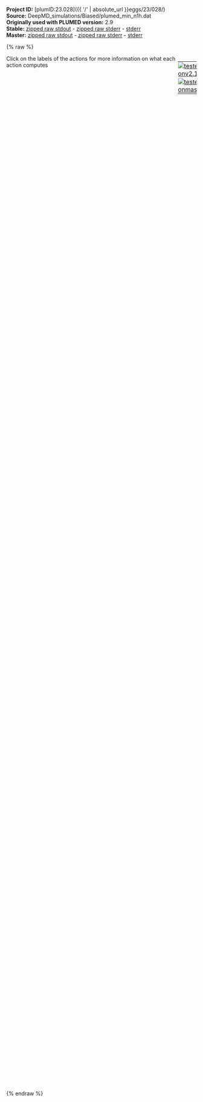 **Project ID:** [plumID:23.028]({{ '/' | absolute_url }}eggs/23/028/)  
**Source:** DeepMD_simulations/Biased/plumed_min_n1h.dat  
**Originally used with PLUMED version:** 2.9  
**Stable:** [zipped raw stdout](plumed_min_n1h.dat.plumed.stdout.txt.zip) - [zipped raw stderr](plumed_min_n1h.dat.plumed.stderr.txt.zip) - [stderr](plumed_min_n1h.dat.plumed.stderr)  
**Master:** [zipped raw stdout](plumed_min_n1h.dat.plumed_master.stdout.txt.zip) - [zipped raw stderr](plumed_min_n1h.dat.plumed_master.stderr.txt.zip) - [stderr](plumed_min_n1h.dat.plumed_master.stderr)  

{% raw %}
<div style="width: 100%; float:left">
<div style="width: 90%; float:left" id="value_details_data/DeepMD_simulations/Biased/plumed_min_n1h.dat"> Click on the labels of the actions for more information on what each action computes </div>
<div style="width: 10%; float:left"><table><tr><td style="padding:1px"><a href="plumed_min_n1h.dat.plumed.stderr"><img src="https://img.shields.io/badge/v2.10-passing-green.svg" alt="tested onv2.10" /></a></td></tr><tr><td style="padding:1px"><a href="plumed_min_n1h.dat.plumed_master.stderr"><img src="https://img.shields.io/badge/master-passing-green.svg" alt="tested onmaster" /></a></td></tr></table></div></div>
<pre style="width=97%;">
<span class="plumedtooltip" style="color:blue"># vim:ft=plumed<span class="right">Enables syntax highlighting for PLUMED files in vim. See <a href="https://www.plumed.org/doc-master/user-doc/html/_vim_syntax.html">here for more details. </a><i></i></span></span>
<span style="color:blue" class="comment">#RESTART</span>
<span class="plumedtooltip" style="color:green">UNITS<span class="right">This command sets the internal units for the code. <a href="https://www.plumed.org/doc-master/user-doc/html/_u_n_i_t_s.html" style="color:green">More details</a><i></i></span></span> <span class="plumedtooltip">LENGTH<span class="right">the units of lengths<i></i></span></span>=A
<span style="display:none;" id="data/DeepMD_simulations/Biased/plumed_min_n1h.dat">The UNITS action with label <b></b> calculates something</span><b name="data/DeepMD_simulations/Biased/plumed_min_n1h.datH" onclick='showPath("data/DeepMD_simulations/Biased/plumed_min_n1h.dat","data/DeepMD_simulations/Biased/plumed_min_n1h.datH","data/DeepMD_simulations/Biased/plumed_min_n1h.datH","violet")'>H</b><span style="display:none;" id="data/DeepMD_simulations/Biased/plumed_min_n1h.datH">The GROUP action with label <b>H</b> calculates the following quantities:<table  align="center" frame="void" width="95%" cellpadding="5%"><tr><td width="5%"><b> Quantity </b>  </td><td width="5%"><b> Type </b>  </td><td><b> Description </b> </td></tr><tr><td width="5%">H</td><td width="5%"><font color="violet">atoms</font></td><td>indices of atoms specified in GROUP</td></tr></table></span>: <span class="plumedtooltip" style="color:green">GROUP<span class="right">Define a group of atoms so that a particular list of atoms can be referenced with a single label in definitions of CVs or virtual atoms. <a href="https://www.plumed.org/doc-master/user-doc/html/_g_r_o_u_p.html" style="color:green">More details</a><i></i></span></span> <span class="plumedtooltip">ATOMS<span class="right">the numerical indexes for the set of atoms in the group<i></i></span></span>=27,28,29,30,31,32,33,34,35,36,54,55,56,57,58,59,62,86,87,88,89,90,91,92,93,94,136,137,138,139,140,141,142,143,144,145,146,147,148,164,165,166,167,168,183,184,185,186,187,209,210,211,221,222,223,227,262,263,264,265,266,267,268,269,270,271,272,273,274,275,276,343,344,345,346,347,348,349,350,351,352,353,354,355,356,357,358,359,360,361,377,378,379,380,381,384,386,387,388,390,391,392,394

<b name="data/DeepMD_simulations/Biased/plumed_min_n1h.datN" onclick='showPath("data/DeepMD_simulations/Biased/plumed_min_n1h.dat","data/DeepMD_simulations/Biased/plumed_min_n1h.datN","data/DeepMD_simulations/Biased/plumed_min_n1h.datN","violet")'>N</b><span style="display:none;" id="data/DeepMD_simulations/Biased/plumed_min_n1h.datN">The GROUP action with label <b>N</b> calculates the following quantities:<table  align="center" frame="void" width="95%" cellpadding="5%"><tr><td width="5%"><b> Quantity </b>  </td><td width="5%"><b> Type </b>  </td><td><b> Description </b> </td></tr><tr><td width="5%">N</td><td width="5%"><font color="violet">atoms</font></td><td>indices of atoms specified in GROUP</td></tr></table></span>: <span class="plumedtooltip" style="color:green">GROUP<span class="right">Define a group of atoms so that a particular list of atoms can be referenced with a single label in definitions of CVs or virtual atoms. <a href="https://www.plumed.org/doc-master/user-doc/html/_g_r_o_u_p.html" style="color:green">More details</a><i></i></span></span> <span class="plumedtooltip">ATOMS<span class="right">the numerical indexes for the set of atoms in the group<i></i></span></span>=17,18,19,20,21,22,23,24,25,26,48,49,50,51,52,53,61,77,78,79,80,81,82,83,84,85,123,124,125,126,127,128,129,130,131,132,133,134,135,159,160,161,162,163,178,179,180,181,182,206,207,208,218,219,220,226,247,248,249,250,251,252,253,254,255,256,257,258,259,260,261,324,325,326,327,328,329,330,331,332,333,334,335,336,337,338,339,340,341,342,372,373,374,375,376,383,385,389,393

<b name="data/DeepMD_simulations/Biased/plumed_min_n1h.datLi" onclick='showPath("data/DeepMD_simulations/Biased/plumed_min_n1h.dat","data/DeepMD_simulations/Biased/plumed_min_n1h.datLi","data/DeepMD_simulations/Biased/plumed_min_n1h.datLi","violet")'>Li</b><span style="display:none;" id="data/DeepMD_simulations/Biased/plumed_min_n1h.datLi">The GROUP action with label <b>Li</b> calculates the following quantities:<table  align="center" frame="void" width="95%" cellpadding="5%"><tr><td width="5%"><b> Quantity </b>  </td><td width="5%"><b> Type </b>  </td><td><b> Description </b> </td></tr><tr><td width="5%">Li</td><td width="5%"><font color="violet">atoms</font></td><td>indices of atoms specified in GROUP</td></tr></table></span>: <span class="plumedtooltip" style="color:green">GROUP<span class="right">Define a group of atoms so that a particular list of atoms can be referenced with a single label in definitions of CVs or virtual atoms. <a href="https://www.plumed.org/doc-master/user-doc/html/_g_r_o_u_p.html" style="color:green">More details</a><i></i></span></span> <span class="plumedtooltip">ATOMS<span class="right">the numerical indexes for the set of atoms in the group<i></i></span></span>=1,2,3,4,5,6,7,8,9,10,11,12,13,14,15,16,37,38,39,40,41,42,43,44,45,46,47,60,63,64,65,66,67,68,69,70,71,72,73,74,75,76,95,96,97,98,99,100,101,102,103,104,105,106,107,108,109,110,111,112,113,114,115,116,117,118,119,120,121,122,149,150,151,152,153,154,155,156,157,158,169,170,171,172,173,174,175,176,177,188,189,190,191,192,193,194,195,196,197,198,199,200,201,202,203,204,205,212,213,214,215,216,217,224,225,228,229,230,231,232,233,234,235,236,237,238,239,240,241,242,243,244,245,246,277,278,279,280,281,282,283,284,285,286,287,288,289,290,291,292,293,294,295,296,297,298,299,300,301,302,303,304,305,306,307,308,309,310,311,312,313,314,315,316,317,318,319,320,321,322,323,362,363,364,365,366,367,368,369,370,371,382

<b name="data/DeepMD_simulations/Biased/plumed_min_n1h.datSGN" onclick='showPath("data/DeepMD_simulations/Biased/plumed_min_n1h.dat","data/DeepMD_simulations/Biased/plumed_min_n1h.datSGN","data/DeepMD_simulations/Biased/plumed_min_n1h.datSGN","violet")'>SGN</b><span style="display:none;" id="data/DeepMD_simulations/Biased/plumed_min_n1h.datSGN">The GROUP action with label <b>SGN</b> calculates the following quantities:<table  align="center" frame="void" width="95%" cellpadding="5%"><tr><td width="5%"><b> Quantity </b>  </td><td width="5%"><b> Type </b>  </td><td><b> Description </b> </td></tr><tr><td width="5%">SGN</td><td width="5%"><font color="violet">atoms</font></td><td>indices of atoms specified in GROUP</td></tr></table></span>: <span class="plumedtooltip" style="color:green">GROUP<span class="right">Define a group of atoms so that a particular list of atoms can be referenced with a single label in definitions of CVs or virtual atoms. <a href="https://www.plumed.org/doc-master/user-doc/html/_g_r_o_u_p.html" style="color:green">More details</a><i></i></span></span> <span class="plumedtooltip">ATOMS<span class="right">the numerical indexes for the set of atoms in the group<i></i></span></span>=84,85

<b name="data/DeepMD_simulations/Biased/plumed_min_n1h.datene" onclick='showPath("data/DeepMD_simulations/Biased/plumed_min_n1h.dat","data/DeepMD_simulations/Biased/plumed_min_n1h.datene","data/DeepMD_simulations/Biased/plumed_min_n1h.datene","black")'>ene</b><span style="display:none;" id="data/DeepMD_simulations/Biased/plumed_min_n1h.datene">The ENERGY action with label <b>ene</b> calculates the following quantities:<table  align="center" frame="void" width="95%" cellpadding="5%"><tr><td width="5%"><b> Quantity </b>  </td><td width="5%"><b> Type </b>  </td><td><b> Description </b> </td></tr><tr><td width="5%">ene</td><td width="5%"><font color="black">scalar</font></td><td>the internal energy</td></tr></table></span>: <span class="plumedtooltip" style="color:green">ENERGY<span class="right">Calculate the total potential energy of the simulation box. <a href="https://www.plumed.org/doc-master/user-doc/html/_e_n_e_r_g_y.html" style="color:green">More details</a><i></i></span></span>
<span id="data/DeepMD_simulations/Biased/plumed_min_n1h.datmax_nn_short"><b name="data/DeepMD_simulations/Biased/plumed_min_n1h.datmax_nn" onclick='showPath("data/DeepMD_simulations/Biased/plumed_min_n1h.dat","data/DeepMD_simulations/Biased/plumed_min_n1h.datmax_nn","data/DeepMD_simulations/Biased/plumed_min_n1h.datmax_nn_shortcut","blue")'>max_nn</b><span style="display:none;" id="data/DeepMD_simulations/Biased/plumed_min_n1h.datmax_nn_shortcut">The COORDINATIONNUMBER action with label <b>max_nn</b> calculates the following quantities:<table  align="center" frame="void" width="95%" cellpadding="5%"><tr><td width="5%"><b> Quantity </b>  </td><td width="5%"><b> Type </b>  </td><td><b> Description </b> </td></tr><tr><td width="5%">max_nn</td><td width="5%"><font color="blue">vector</font></td><td>the coordination numbers of the specified atoms</td></tr><tr><td width="5%">max_nn_max</td><td width="5%"><font color="black">scalar</font></td><td>the maximum colvar</td></tr></table></span>: <span class="plumedtooltip" style="color:green">COORDINATIONNUMBER<span class="right">Calculate the coordination numbers of atoms so that you can then calculate functions of the distribution of This action is <a class="toggler" href='javascript:;' onclick='toggleDisplay("data/DeepMD_simulations/Biased/plumed_min_n1h.datmax_nn");'>a shortcut</a>. <a href="https://www.plumed.org/doc-master/user-doc/html/_c_o_o_r_d_i_n_a_t_i_o_n_n_u_m_b_e_r.html">More details</a><i></i></span></span> <span class="plumedtooltip">SPECIESA<span class="right">this keyword is used for colvars such as the coordination number<i></i></span></span>=<b name="data/DeepMD_simulations/Biased/plumed_min_n1h.datN">N</b> <span class="plumedtooltip">SPECIESB<span class="right">this keyword is used for colvars such as the coordination number<i></i></span></span>=<b name="data/DeepMD_simulations/Biased/plumed_min_n1h.datN">N</b> <span class="plumedtooltip">SWITCH<span class="right">the switching function that it used in the construction of the contact matrix<i></i></span></span>={RATIONAL R_0=1.6 D_MAX=5}  <span class="plumedtooltip">MAX<span class="right">calculate the maximum value<i></i></span></span>={BETA=0.01}
</span><span id="data/DeepMD_simulations/Biased/plumed_min_n1h.datmax_nn_long" style="display:none;"><span style="color:blue" class="comment"># PLUMED interprets the command:
</span><span class="toggler" style="color:red" onclick='toggleDisplay("data/DeepMD_simulations/Biased/plumed_min_n1h.datmax_nn")'># max_nn: COORDINATIONNUMBER SPECIESA=N SPECIESB=N SWITCH={RATIONAL R_0=1.6 D_MAX=5}  MAX={BETA=0.01}</span>
<span style="color:blue" class="comment"># as follows (Click the red comment above to revert to the short version of the input):</span>
<b name="data/DeepMD_simulations/Biased/plumed_min_n1h.datmax_nn_grp" onclick='showPath("data/DeepMD_simulations/Biased/plumed_min_n1h.dat","data/DeepMD_simulations/Biased/plumed_min_n1h.datmax_nn_grp","data/DeepMD_simulations/Biased/plumed_min_n1h.datmax_nn_grp","violet")'>max_nn_grp</b><span style="display:none;" id="data/DeepMD_simulations/Biased/plumed_min_n1h.datmax_nn_grp">The GROUP action with label <b>max_nn_grp</b> calculates the following quantities:<table  align="center" frame="void" width="95%" cellpadding="5%"><tr><td width="5%"><b> Quantity </b>  </td><td width="5%"><b> Type </b>  </td><td><b> Description </b> </td></tr><tr><td width="5%">max_nn_grp</td><td width="5%"><font color="violet">atoms</font></td><td>indices of atoms specified in GROUP</td></tr></table></span>: <span class="plumedtooltip" style="color:green">GROUP<span class="right">Define a group of atoms so that a particular list of atoms can be referenced with a single label in definitions of CVs or virtual atoms. <a href="https://www.plumed.org/doc-master/user-doc/html/_g_r_o_u_p.html" style="color:green">More details</a><i></i></span></span> <span class="plumedtooltip">ATOMS<span class="right">the numerical indexes for the set of atoms in the group<i></i></span></span>=<b name="data/DeepMD_simulations/Biased/plumed_min_n1h.datN">N</b>
<b name="data/DeepMD_simulations/Biased/plumed_min_n1h.datmax_nn_mat" onclick='showPath("data/DeepMD_simulations/Biased/plumed_min_n1h.dat","data/DeepMD_simulations/Biased/plumed_min_n1h.datmax_nn_mat","data/DeepMD_simulations/Biased/plumed_min_n1h.datmax_nn_mat","red")'>max_nn_mat</b><span style="display:none;" id="data/DeepMD_simulations/Biased/plumed_min_n1h.datmax_nn_mat">The CONTACT_MATRIX action with label <b>max_nn_mat</b> calculates the following quantities:<table  align="center" frame="void" width="95%" cellpadding="5%"><tr><td width="5%"><b> Quantity </b>  </td><td width="5%"><b> Type </b>  </td><td><b> Description </b> </td></tr><tr><td width="5%">max_nn_mat</td><td width="5%"><font color="red">matrix</font></td><td>a matrix containing the weights for the bonds between each pair of atoms</td></tr></table></span>: <span class="plumedtooltip" style="color:green">CONTACT_MATRIX<span class="right">Adjacency matrix in which two atoms are adjacent if they are within a certain cutoff. <a href="https://www.plumed.org/doc-master/user-doc/html/_c_o_n_t_a_c_t__m_a_t_r_i_x.html" style="color:green">More details</a><i></i></span></span> <span class="plumedtooltip">GROUPA<span class="right"><i></i></span></span>=<b name="data/DeepMD_simulations/Biased/plumed_min_n1h.datN">N</b> <span class="plumedtooltip">GROUPB<span class="right"><i></i></span></span>=<b name="data/DeepMD_simulations/Biased/plumed_min_n1h.datN">N</b> <span class="plumedtooltip">SWITCH<span class="right">specify the switching function to use between two sets of indistinguishable atoms<i></i></span></span>={RATIONAL R_0=1.6 D_MAX=5}
<b name="data/DeepMD_simulations/Biased/plumed_min_n1h.datmax_nn_ones" onclick='showPath("data/DeepMD_simulations/Biased/plumed_min_n1h.dat","data/DeepMD_simulations/Biased/plumed_min_n1h.datmax_nn_ones","data/DeepMD_simulations/Biased/plumed_min_n1h.datmax_nn_ones","blue")'>max_nn_ones</b><span style="display:none;" id="data/DeepMD_simulations/Biased/plumed_min_n1h.datmax_nn_ones">The CONSTANT action with label <b>max_nn_ones</b> calculates the following quantities:<table  align="center" frame="void" width="95%" cellpadding="5%"><tr><td width="5%"><b> Quantity </b>  </td><td width="5%"><b> Type </b>  </td><td><b> Description </b> </td></tr><tr><td width="5%">max_nn_ones</td><td width="5%"><font color="blue">vector</font></td><td>the constant value that was read from the plumed input</td></tr></table></span>: <span class="plumedtooltip" style="color:green">ONES<span class="right">Create a constant vector with all elements equal to one <a href="https://www.plumed.org/doc-master/user-doc/html/_o_n_e_s.html" style="color:green">More details</a><i></i></span></span> <span class="plumedtooltip">SIZE<span class="right">the number of ones that you would like to create<i></i></span></span>=99
<b name="data/DeepMD_simulations/Biased/plumed_min_n1h.datmax_nn" onclick='showPath("data/DeepMD_simulations/Biased/plumed_min_n1h.dat","data/DeepMD_simulations/Biased/plumed_min_n1h.datmax_nn","data/DeepMD_simulations/Biased/plumed_min_n1h.datmax_nn","blue")'>max_nn</b><span style="display:none;" id="data/DeepMD_simulations/Biased/plumed_min_n1h.datmax_nn">The MATRIX_VECTOR_PRODUCT action with label <b>max_nn</b> calculates the following quantities:<table  align="center" frame="void" width="95%" cellpadding="5%"><tr><td width="5%"><b> Quantity </b>  </td><td width="5%"><b> Type </b>  </td><td><b> Description </b> </td></tr><tr><td width="5%">max_nn</td><td width="5%"><font color="blue">vector</font></td><td>the vector that is obtained by taking the product between the matrix and the vector that were input</td></tr></table></span>: <span class="plumedtooltip" style="color:green">MATRIX_VECTOR_PRODUCT<span class="right">Calculate the product of the matrix and the vector <a href="https://www.plumed.org/doc-master/user-doc/html/_m_a_t_r_i_x__v_e_c_t_o_r__p_r_o_d_u_c_t.html" style="color:green">More details</a><i></i></span></span>  <span class="plumedtooltip">ARG<span class="right">the label for the matrix and the vector/scalar that are being multiplied<i></i></span></span>=<b name="data/DeepMD_simulations/Biased/plumed_min_n1h.datmax_nn_mat">max_nn_mat</b>,<b name="data/DeepMD_simulations/Biased/plumed_min_n1h.datmax_nn_ones">max_nn_ones</b>
<b name="data/DeepMD_simulations/Biased/plumed_min_n1h.datmax_nn_caverage" onclick='showPath("data/DeepMD_simulations/Biased/plumed_min_n1h.dat","data/DeepMD_simulations/Biased/plumed_min_n1h.datmax_nn_caverage","data/DeepMD_simulations/Biased/plumed_min_n1h.datmax_nn_caverage","black")'>max_nn_caverage</b><span style="display:none;" id="data/DeepMD_simulations/Biased/plumed_min_n1h.datmax_nn_caverage">The MEAN action with label <b>max_nn_caverage</b> calculates the following quantities:<table  align="center" frame="void" width="95%" cellpadding="5%"><tr><td width="5%"><b> Quantity </b>  </td><td width="5%"><b> Type </b>  </td><td><b> Description </b> </td></tr><tr><td width="5%">max_nn_caverage</td><td width="5%"><font color="black">scalar</font></td><td>the mean of all the elements in the input vector</td></tr></table></span>: <span class="plumedtooltip" style="color:green">MEAN<span class="right">Calculate the arithmetic mean of the elements in a vector <a href="https://www.plumed.org/doc-master/user-doc/html/_m_e_a_n.html" style="color:green">More details</a><i></i></span></span> <span class="plumedtooltip">ARG<span class="right">the values input to this function<i></i></span></span>=<b name="data/DeepMD_simulations/Biased/plumed_min_n1h.datmax_nn">max_nn</b> <span class="plumedtooltip">PERIODIC<span class="right">if the output of your function is periodic then you should specify the periodicity of the function<i></i></span></span>=NO
<b name="data/DeepMD_simulations/Biased/plumed_min_n1h.datmax_nn_me_max" onclick='showPath("data/DeepMD_simulations/Biased/plumed_min_n1h.dat","data/DeepMD_simulations/Biased/plumed_min_n1h.datmax_nn_me_max","data/DeepMD_simulations/Biased/plumed_min_n1h.datmax_nn_me_max","blue")'>max_nn_me_max</b><span style="display:none;" id="data/DeepMD_simulations/Biased/plumed_min_n1h.datmax_nn_me_max">The CUSTOM action with label <b>max_nn_me_max</b> calculates the following quantities:<table  align="center" frame="void" width="95%" cellpadding="5%"><tr><td width="5%"><b> Quantity </b>  </td><td width="5%"><b> Type </b>  </td><td><b> Description </b> </td></tr><tr><td width="5%">max_nn_me_max</td><td width="5%"><font color="blue">vector</font></td><td>the vector obtained by doing an element-wise application of an arbitrary function to the input vectors</td></tr></table></span>: <span class="plumedtooltip" style="color:green">CUSTOM<span class="right">Calculate a combination of variables using a custom expression. <a href="https://www.plumed.org/doc-master/user-doc/html/_c_u_s_t_o_m.html" style="color:green">More details</a><i></i></span></span> <span class="plumedtooltip">ARG<span class="right">the values input to this function<i></i></span></span>=<b name="data/DeepMD_simulations/Biased/plumed_min_n1h.datmax_nn">max_nn</b> <span class="plumedtooltip">FUNC<span class="right">the function you wish to evaluate<i></i></span></span>=exp(x/0.01) <span class="plumedtooltip">PERIODIC<span class="right">if the output of your function is periodic then you should specify the periodicity of the function<i></i></span></span>=NO
<b name="data/DeepMD_simulations/Biased/plumed_min_n1h.datmax_nn_mec_max" onclick='showPath("data/DeepMD_simulations/Biased/plumed_min_n1h.dat","data/DeepMD_simulations/Biased/plumed_min_n1h.datmax_nn_mec_max","data/DeepMD_simulations/Biased/plumed_min_n1h.datmax_nn_mec_max","black")'>max_nn_mec_max</b><span style="display:none;" id="data/DeepMD_simulations/Biased/plumed_min_n1h.datmax_nn_mec_max">The SUM action with label <b>max_nn_mec_max</b> calculates the following quantities:<table  align="center" frame="void" width="95%" cellpadding="5%"><tr><td width="5%"><b> Quantity </b>  </td><td width="5%"><b> Type </b>  </td><td><b> Description </b> </td></tr><tr><td width="5%">max_nn_mec_max</td><td width="5%"><font color="black">scalar</font></td><td>the sum of all the elements in the input vector</td></tr></table></span>: <span class="plumedtooltip" style="color:green">SUM<span class="right">Calculate the sum of the arguments <a href="https://www.plumed.org/doc-master/user-doc/html/_s_u_m.html" style="color:green">More details</a><i></i></span></span> <span class="plumedtooltip">ARG<span class="right">the values input to this function<i></i></span></span>=<b name="data/DeepMD_simulations/Biased/plumed_min_n1h.datmax_nn_me_max">max_nn_me_max</b> <span class="plumedtooltip">PERIODIC<span class="right">if the output of your function is periodic then you should specify the periodicity of the function<i></i></span></span>=NO
<b name="data/DeepMD_simulations/Biased/plumed_min_n1h.datmax_nn_max" onclick='showPath("data/DeepMD_simulations/Biased/plumed_min_n1h.dat","data/DeepMD_simulations/Biased/plumed_min_n1h.datmax_nn_max","data/DeepMD_simulations/Biased/plumed_min_n1h.datmax_nn_max","black")'>max_nn_max</b><span style="display:none;" id="data/DeepMD_simulations/Biased/plumed_min_n1h.datmax_nn_max">The CUSTOM action with label <b>max_nn_max</b> calculates the following quantities:<table  align="center" frame="void" width="95%" cellpadding="5%"><tr><td width="5%"><b> Quantity </b>  </td><td width="5%"><b> Type </b>  </td><td><b> Description </b> </td></tr><tr><td width="5%">max_nn_max</td><td width="5%"><font color="black">scalar</font></td><td>an arbitrary function</td></tr></table></span>: <span class="plumedtooltip" style="color:green">CUSTOM<span class="right">Calculate a combination of variables using a custom expression. <a href="https://www.plumed.org/doc-master/user-doc/html/_c_u_s_t_o_m.html" style="color:green">More details</a><i></i></span></span> <span class="plumedtooltip">ARG<span class="right">the values input to this function<i></i></span></span>=<b name="data/DeepMD_simulations/Biased/plumed_min_n1h.datmax_nn_mec_max">max_nn_mec_max</b> <span class="plumedtooltip">FUNC<span class="right">the function you wish to evaluate<i></i></span></span>=0.01*log(x) <span class="plumedtooltip">PERIODIC<span class="right">if the output of your function is periodic then you should specify the periodicity of the function<i></i></span></span>=NO
<span style="color:blue"># --- End of included input --- </span></span><span id="data/DeepMD_simulations/Biased/plumed_min_n1h.datmin_GNH_short"><b name="data/DeepMD_simulations/Biased/plumed_min_n1h.datmin_GNH" onclick='showPath("data/DeepMD_simulations/Biased/plumed_min_n1h.dat","data/DeepMD_simulations/Biased/plumed_min_n1h.datmin_GNH","data/DeepMD_simulations/Biased/plumed_min_n1h.datmin_GNH_shortcut","blue")'>min_GNH</b><span style="display:none;" id="data/DeepMD_simulations/Biased/plumed_min_n1h.datmin_GNH_shortcut">The COORDINATIONNUMBER action with label <b>min_GNH</b> calculates the following quantities:<table  align="center" frame="void" width="95%" cellpadding="5%"><tr><td width="5%"><b> Quantity </b>  </td><td width="5%"><b> Type </b>  </td><td><b> Description </b> </td></tr><tr><td width="5%">min_GNH</td><td width="5%"><font color="blue">vector</font></td><td>the coordination numbers of the specified atoms</td></tr><tr><td width="5%">min_GNH_min</td><td width="5%"><font color="black">scalar</font></td><td>the minimum colvar</td></tr></table></span>: <span class="plumedtooltip" style="color:green">COORDINATIONNUMBER<span class="right">Calculate the coordination numbers of atoms so that you can then calculate functions of the distribution of This action is <a class="toggler" href='javascript:;' onclick='toggleDisplay("data/DeepMD_simulations/Biased/plumed_min_n1h.datmin_GNH");'>a shortcut</a>. <a href="https://www.plumed.org/doc-master/user-doc/html/_c_o_o_r_d_i_n_a_t_i_o_n_n_u_m_b_e_r.html">More details</a><i></i></span></span> <span class="plumedtooltip">SPECIESA<span class="right">this keyword is used for colvars such as the coordination number<i></i></span></span>=<b name="data/DeepMD_simulations/Biased/plumed_min_n1h.datSGN">SGN</b> <span class="plumedtooltip">SPECIESB<span class="right">this keyword is used for colvars such as the coordination number<i></i></span></span>=<b name="data/DeepMD_simulations/Biased/plumed_min_n1h.datH">H</b> <span class="plumedtooltip">SWITCH<span class="right">the switching function that it used in the construction of the contact matrix<i></i></span></span>={RATIONAL R_0=1.5 D_MAX=5}  <span class="plumedtooltip">MIN<span class="right">calculate the minimum value<i></i></span></span>={BETA=2}
</span><span id="data/DeepMD_simulations/Biased/plumed_min_n1h.datmin_GNH_long" style="display:none;"><span style="color:blue" class="comment"># PLUMED interprets the command:
</span><span class="toggler" style="color:red" onclick='toggleDisplay("data/DeepMD_simulations/Biased/plumed_min_n1h.datmin_GNH")'># min_GNH: COORDINATIONNUMBER SPECIESA=SGN SPECIESB=H SWITCH={RATIONAL R_0=1.5 D_MAX=5}  MIN={BETA=2}</span>
<span style="color:blue" class="comment"># as follows (Click the red comment above to revert to the short version of the input):</span>
<b name="data/DeepMD_simulations/Biased/plumed_min_n1h.datmin_GNH_grp" onclick='showPath("data/DeepMD_simulations/Biased/plumed_min_n1h.dat","data/DeepMD_simulations/Biased/plumed_min_n1h.datmin_GNH_grp","data/DeepMD_simulations/Biased/plumed_min_n1h.datmin_GNH_grp","violet")'>min_GNH_grp</b><span style="display:none;" id="data/DeepMD_simulations/Biased/plumed_min_n1h.datmin_GNH_grp">The GROUP action with label <b>min_GNH_grp</b> calculates the following quantities:<table  align="center" frame="void" width="95%" cellpadding="5%"><tr><td width="5%"><b> Quantity </b>  </td><td width="5%"><b> Type </b>  </td><td><b> Description </b> </td></tr><tr><td width="5%">min_GNH_grp</td><td width="5%"><font color="violet">atoms</font></td><td>indices of atoms specified in GROUP</td></tr></table></span>: <span class="plumedtooltip" style="color:green">GROUP<span class="right">Define a group of atoms so that a particular list of atoms can be referenced with a single label in definitions of CVs or virtual atoms. <a href="https://www.plumed.org/doc-master/user-doc/html/_g_r_o_u_p.html" style="color:green">More details</a><i></i></span></span> <span class="plumedtooltip">ATOMS<span class="right">the numerical indexes for the set of atoms in the group<i></i></span></span>=<b name="data/DeepMD_simulations/Biased/plumed_min_n1h.datSGN">SGN</b>
<b name="data/DeepMD_simulations/Biased/plumed_min_n1h.datmin_GNH_mat" onclick='showPath("data/DeepMD_simulations/Biased/plumed_min_n1h.dat","data/DeepMD_simulations/Biased/plumed_min_n1h.datmin_GNH_mat","data/DeepMD_simulations/Biased/plumed_min_n1h.datmin_GNH_mat","red")'>min_GNH_mat</b><span style="display:none;" id="data/DeepMD_simulations/Biased/plumed_min_n1h.datmin_GNH_mat">The CONTACT_MATRIX action with label <b>min_GNH_mat</b> calculates the following quantities:<table  align="center" frame="void" width="95%" cellpadding="5%"><tr><td width="5%"><b> Quantity </b>  </td><td width="5%"><b> Type </b>  </td><td><b> Description </b> </td></tr><tr><td width="5%">min_GNH_mat</td><td width="5%"><font color="red">matrix</font></td><td>a matrix containing the weights for the bonds between each pair of atoms</td></tr></table></span>: <span class="plumedtooltip" style="color:green">CONTACT_MATRIX<span class="right">Adjacency matrix in which two atoms are adjacent if they are within a certain cutoff. <a href="https://www.plumed.org/doc-master/user-doc/html/_c_o_n_t_a_c_t__m_a_t_r_i_x.html" style="color:green">More details</a><i></i></span></span> <span class="plumedtooltip">GROUPA<span class="right"><i></i></span></span>=<b name="data/DeepMD_simulations/Biased/plumed_min_n1h.datSGN">SGN</b> <span class="plumedtooltip">GROUPB<span class="right"><i></i></span></span>=<b name="data/DeepMD_simulations/Biased/plumed_min_n1h.datH">H</b> <span class="plumedtooltip">SWITCH<span class="right">specify the switching function to use between two sets of indistinguishable atoms<i></i></span></span>={RATIONAL R_0=1.5 D_MAX=5}
<b name="data/DeepMD_simulations/Biased/plumed_min_n1h.datmin_GNH_ones" onclick='showPath("data/DeepMD_simulations/Biased/plumed_min_n1h.dat","data/DeepMD_simulations/Biased/plumed_min_n1h.datmin_GNH_ones","data/DeepMD_simulations/Biased/plumed_min_n1h.datmin_GNH_ones","blue")'>min_GNH_ones</b><span style="display:none;" id="data/DeepMD_simulations/Biased/plumed_min_n1h.datmin_GNH_ones">The CONSTANT action with label <b>min_GNH_ones</b> calculates the following quantities:<table  align="center" frame="void" width="95%" cellpadding="5%"><tr><td width="5%"><b> Quantity </b>  </td><td width="5%"><b> Type </b>  </td><td><b> Description </b> </td></tr><tr><td width="5%">min_GNH_ones</td><td width="5%"><font color="blue">vector</font></td><td>the constant value that was read from the plumed input</td></tr></table></span>: <span class="plumedtooltip" style="color:green">ONES<span class="right">Create a constant vector with all elements equal to one <a href="https://www.plumed.org/doc-master/user-doc/html/_o_n_e_s.html" style="color:green">More details</a><i></i></span></span> <span class="plumedtooltip">SIZE<span class="right">the number of ones that you would like to create<i></i></span></span>=103
<b name="data/DeepMD_simulations/Biased/plumed_min_n1h.datmin_GNH" onclick='showPath("data/DeepMD_simulations/Biased/plumed_min_n1h.dat","data/DeepMD_simulations/Biased/plumed_min_n1h.datmin_GNH","data/DeepMD_simulations/Biased/plumed_min_n1h.datmin_GNH","blue")'>min_GNH</b><span style="display:none;" id="data/DeepMD_simulations/Biased/plumed_min_n1h.datmin_GNH">The MATRIX_VECTOR_PRODUCT action with label <b>min_GNH</b> calculates the following quantities:<table  align="center" frame="void" width="95%" cellpadding="5%"><tr><td width="5%"><b> Quantity </b>  </td><td width="5%"><b> Type </b>  </td><td><b> Description </b> </td></tr><tr><td width="5%">min_GNH</td><td width="5%"><font color="blue">vector</font></td><td>the vector that is obtained by taking the product between the matrix and the vector that were input</td></tr></table></span>: <span class="plumedtooltip" style="color:green">MATRIX_VECTOR_PRODUCT<span class="right">Calculate the product of the matrix and the vector <a href="https://www.plumed.org/doc-master/user-doc/html/_m_a_t_r_i_x__v_e_c_t_o_r__p_r_o_d_u_c_t.html" style="color:green">More details</a><i></i></span></span>  <span class="plumedtooltip">ARG<span class="right">the label for the matrix and the vector/scalar that are being multiplied<i></i></span></span>=<b name="data/DeepMD_simulations/Biased/plumed_min_n1h.datmin_GNH_mat">min_GNH_mat</b>,<b name="data/DeepMD_simulations/Biased/plumed_min_n1h.datmin_GNH_ones">min_GNH_ones</b>
<b name="data/DeepMD_simulations/Biased/plumed_min_n1h.datmin_GNH_caverage" onclick='showPath("data/DeepMD_simulations/Biased/plumed_min_n1h.dat","data/DeepMD_simulations/Biased/plumed_min_n1h.datmin_GNH_caverage","data/DeepMD_simulations/Biased/plumed_min_n1h.datmin_GNH_caverage","black")'>min_GNH_caverage</b><span style="display:none;" id="data/DeepMD_simulations/Biased/plumed_min_n1h.datmin_GNH_caverage">The MEAN action with label <b>min_GNH_caverage</b> calculates the following quantities:<table  align="center" frame="void" width="95%" cellpadding="5%"><tr><td width="5%"><b> Quantity </b>  </td><td width="5%"><b> Type </b>  </td><td><b> Description </b> </td></tr><tr><td width="5%">min_GNH_caverage</td><td width="5%"><font color="black">scalar</font></td><td>the mean of all the elements in the input vector</td></tr></table></span>: <span class="plumedtooltip" style="color:green">MEAN<span class="right">Calculate the arithmetic mean of the elements in a vector <a href="https://www.plumed.org/doc-master/user-doc/html/_m_e_a_n.html" style="color:green">More details</a><i></i></span></span> <span class="plumedtooltip">ARG<span class="right">the values input to this function<i></i></span></span>=<b name="data/DeepMD_simulations/Biased/plumed_min_n1h.datmin_GNH">min_GNH</b> <span class="plumedtooltip">PERIODIC<span class="right">if the output of your function is periodic then you should specify the periodicity of the function<i></i></span></span>=NO
<b name="data/DeepMD_simulations/Biased/plumed_min_n1h.datmin_GNH_me_min" onclick='showPath("data/DeepMD_simulations/Biased/plumed_min_n1h.dat","data/DeepMD_simulations/Biased/plumed_min_n1h.datmin_GNH_me_min","data/DeepMD_simulations/Biased/plumed_min_n1h.datmin_GNH_me_min","blue")'>min_GNH_me_min</b><span style="display:none;" id="data/DeepMD_simulations/Biased/plumed_min_n1h.datmin_GNH_me_min">The CUSTOM action with label <b>min_GNH_me_min</b> calculates the following quantities:<table  align="center" frame="void" width="95%" cellpadding="5%"><tr><td width="5%"><b> Quantity </b>  </td><td width="5%"><b> Type </b>  </td><td><b> Description </b> </td></tr><tr><td width="5%">min_GNH_me_min</td><td width="5%"><font color="blue">vector</font></td><td>the vector obtained by doing an element-wise application of an arbitrary function to the input vectors</td></tr></table></span>: <span class="plumedtooltip" style="color:green">CUSTOM<span class="right">Calculate a combination of variables using a custom expression. <a href="https://www.plumed.org/doc-master/user-doc/html/_c_u_s_t_o_m.html" style="color:green">More details</a><i></i></span></span> <span class="plumedtooltip">ARG<span class="right">the values input to this function<i></i></span></span>=<b name="data/DeepMD_simulations/Biased/plumed_min_n1h.datmin_GNH">min_GNH</b> <span class="plumedtooltip">FUNC<span class="right">the function you wish to evaluate<i></i></span></span>=exp(2/x) <span class="plumedtooltip">PERIODIC<span class="right">if the output of your function is periodic then you should specify the periodicity of the function<i></i></span></span>=NO
<b name="data/DeepMD_simulations/Biased/plumed_min_n1h.datmin_GNH_mec_min" onclick='showPath("data/DeepMD_simulations/Biased/plumed_min_n1h.dat","data/DeepMD_simulations/Biased/plumed_min_n1h.datmin_GNH_mec_min","data/DeepMD_simulations/Biased/plumed_min_n1h.datmin_GNH_mec_min","black")'>min_GNH_mec_min</b><span style="display:none;" id="data/DeepMD_simulations/Biased/plumed_min_n1h.datmin_GNH_mec_min">The SUM action with label <b>min_GNH_mec_min</b> calculates the following quantities:<table  align="center" frame="void" width="95%" cellpadding="5%"><tr><td width="5%"><b> Quantity </b>  </td><td width="5%"><b> Type </b>  </td><td><b> Description </b> </td></tr><tr><td width="5%">min_GNH_mec_min</td><td width="5%"><font color="black">scalar</font></td><td>the sum of all the elements in the input vector</td></tr></table></span>: <span class="plumedtooltip" style="color:green">SUM<span class="right">Calculate the sum of the arguments <a href="https://www.plumed.org/doc-master/user-doc/html/_s_u_m.html" style="color:green">More details</a><i></i></span></span> <span class="plumedtooltip">ARG<span class="right">the values input to this function<i></i></span></span>=<b name="data/DeepMD_simulations/Biased/plumed_min_n1h.datmin_GNH_me_min">min_GNH_me_min</b> <span class="plumedtooltip">PERIODIC<span class="right">if the output of your function is periodic then you should specify the periodicity of the function<i></i></span></span>=NO
<b name="data/DeepMD_simulations/Biased/plumed_min_n1h.datmin_GNH_min" onclick='showPath("data/DeepMD_simulations/Biased/plumed_min_n1h.dat","data/DeepMD_simulations/Biased/plumed_min_n1h.datmin_GNH_min","data/DeepMD_simulations/Biased/plumed_min_n1h.datmin_GNH_min","black")'>min_GNH_min</b><span style="display:none;" id="data/DeepMD_simulations/Biased/plumed_min_n1h.datmin_GNH_min">The CUSTOM action with label <b>min_GNH_min</b> calculates the following quantities:<table  align="center" frame="void" width="95%" cellpadding="5%"><tr><td width="5%"><b> Quantity </b>  </td><td width="5%"><b> Type </b>  </td><td><b> Description </b> </td></tr><tr><td width="5%">min_GNH_min</td><td width="5%"><font color="black">scalar</font></td><td>an arbitrary function</td></tr></table></span>: <span class="plumedtooltip" style="color:green">CUSTOM<span class="right">Calculate a combination of variables using a custom expression. <a href="https://www.plumed.org/doc-master/user-doc/html/_c_u_s_t_o_m.html" style="color:green">More details</a><i></i></span></span> <span class="plumedtooltip">ARG<span class="right">the values input to this function<i></i></span></span>=<b name="data/DeepMD_simulations/Biased/plumed_min_n1h.datmin_GNH_mec_min">min_GNH_mec_min</b> <span class="plumedtooltip">FUNC<span class="right">the function you wish to evaluate<i></i></span></span>=2/log(x) <span class="plumedtooltip">PERIODIC<span class="right">if the output of your function is periodic then you should specify the periodicity of the function<i></i></span></span>=NO
<span style="color:blue"># --- End of included input --- </span></span><span id="data/DeepMD_simulations/Biased/plumed_min_n1h.datdis_GNH_short"><b name="data/DeepMD_simulations/Biased/plumed_min_n1h.datdis_GNH" onclick='showPath("data/DeepMD_simulations/Biased/plumed_min_n1h.dat","data/DeepMD_simulations/Biased/plumed_min_n1h.datdis_GNH","data/DeepMD_simulations/Biased/plumed_min_n1h.datdis_GNH_shortcut","blue")'>dis_GNH</b><span style="display:none;" id="data/DeepMD_simulations/Biased/plumed_min_n1h.datdis_GNH_shortcut">The DISTANCES action with label <b>dis_GNH</b> calculates the following quantities:<table  align="center" frame="void" width="95%" cellpadding="5%"><tr><td width="5%"><b> Quantity </b>  </td><td width="5%"><b> Type </b>  </td><td><b> Description </b> </td></tr><tr><td width="5%">dis_GNH</td><td width="5%"><font color="blue">vector</font></td><td>the DISTANCES between the each pair of atoms that were specified</td></tr><tr><td width="5%">dis_GNH_lessthan</td><td width="5%"><font color="black">scalar</font></td><td>the number of colvars that have a value less than a threshold</td></tr></table></span>: <span class="plumedtooltip" style="color:green">DISTANCES<span class="right">Calculate the distances between multiple piars of atoms This action is <a class="toggler" href='javascript:;' onclick='toggleDisplay("data/DeepMD_simulations/Biased/plumed_min_n1h.datdis_GNH");'>a shortcut</a>. <a href="https://www.plumed.org/doc-master/user-doc/html/_d_i_s_t_a_n_c_e_s.html">More details</a><i></i></span></span> <span class="plumedtooltip">GROUPA<span class="right">Calculate the distances between all the atoms in GROUPA and all the atoms in GROUPB<i></i></span></span>=<b name="data/DeepMD_simulations/Biased/plumed_min_n1h.datSGN">SGN</b> <span class="plumedtooltip">GROUPB<span class="right">Calculate the distances between all the atoms in GROUPA and all the atoms in GROUPB<i></i></span></span>=<b name="data/DeepMD_simulations/Biased/plumed_min_n1h.datH">H</b> <span class="plumedtooltip">LESS_THAN<span class="right">calculate the number of variables that are less than a certain target value<i></i></span></span>={RATIONAL R_0=1.6 NN=8 MM=16}
</span><span id="data/DeepMD_simulations/Biased/plumed_min_n1h.datdis_GNH_long" style="display:none;"><span style="color:blue" class="comment"># PLUMED interprets the command:
</span><span class="toggler" style="color:red" onclick='toggleDisplay("data/DeepMD_simulations/Biased/plumed_min_n1h.datdis_GNH")'># dis_GNH: DISTANCES GROUPA=SGN GROUPB=H LESS_THAN={RATIONAL R_0=1.6 NN=8 MM=16}</span>
<span style="color:blue" class="comment"># as follows (Click the red comment above to revert to the short version of the input):</span>
<b name="data/DeepMD_simulations/Biased/plumed_min_n1h.datdis_GNH" onclick='showPath("data/DeepMD_simulations/Biased/plumed_min_n1h.dat","data/DeepMD_simulations/Biased/plumed_min_n1h.datdis_GNH","data/DeepMD_simulations/Biased/plumed_min_n1h.datdis_GNH","blue")'>dis_GNH</b><span style="display:none;" id="data/DeepMD_simulations/Biased/plumed_min_n1h.datdis_GNH">The DISTANCE action with label <b>dis_GNH</b> calculates the following quantities:<table  align="center" frame="void" width="95%" cellpadding="5%"><tr><td width="5%"><b> Quantity </b>  </td><td width="5%"><b> Type </b>  </td><td><b> Description </b> </td></tr><tr><td width="5%">dis_GNH</td><td width="5%"><font color="blue">vector</font></td><td>the DISTANCE for each set of specified atoms</td></tr></table></span>: <span class="plumedtooltip" style="color:green">DISTANCE<span class="right">Calculate the distance between a pair of atoms. <a href="https://www.plumed.org/doc-master/user-doc/html/_d_i_s_t_a_n_c_e.html" style="color:green">More details</a><i></i></span></span> <span class="plumedtooltip">ATOMS1<span class="right">the pair of atom that we are calculating the distance between<i></i></span></span>=84,27 <span class="plumedtooltip">ATOMS2<span class="right">the pair of atom that we are calculating the distance between<i></i></span></span>=84,28 <span class="plumedtooltip">ATOMS3<span class="right">the pair of atom that we are calculating the distance between<i></i></span></span>=84,29 <span class="plumedtooltip">ATOMS4<span class="right">the pair of atom that we are calculating the distance between<i></i></span></span>=84,30 <span class="plumedtooltip">ATOMS5<span class="right">the pair of atom that we are calculating the distance between<i></i></span></span>=84,31     <span style="color:blue" class="comment"># Action input conctinues with 201 further ATOMSn keywords, </span>
<b name="data/DeepMD_simulations/Biased/plumed_min_n1h.datdis_GNH_lt" onclick='showPath("data/DeepMD_simulations/Biased/plumed_min_n1h.dat","data/DeepMD_simulations/Biased/plumed_min_n1h.datdis_GNH_lt","data/DeepMD_simulations/Biased/plumed_min_n1h.datdis_GNH_lt","blue")'>dis_GNH_lt</b><span style="display:none;" id="data/DeepMD_simulations/Biased/plumed_min_n1h.datdis_GNH_lt">The LESS_THAN action with label <b>dis_GNH_lt</b> calculates the following quantities:<table  align="center" frame="void" width="95%" cellpadding="5%"><tr><td width="5%"><b> Quantity </b>  </td><td width="5%"><b> Type </b>  </td><td><b> Description </b> </td></tr><tr><td width="5%">dis_GNH_lt</td><td width="5%"><font color="blue">vector</font></td><td>the vector obtained by doing an element-wise application of a function that is one if the input is less than a threshold to the input vectors</td></tr></table></span>: <span class="plumedtooltip" style="color:green">LESS_THAN<span class="right">Use a switching function to determine how many of the input variables are less than a certain cutoff. <a href="https://www.plumed.org/doc-master/user-doc/html/_l_e_s_s__t_h_a_n.html" style="color:green">More details</a><i></i></span></span> <span class="plumedtooltip">ARG<span class="right">the values input to this function<i></i></span></span>=<b name="data/DeepMD_simulations/Biased/plumed_min_n1h.datdis_GNH">dis_GNH</b> <span class="plumedtooltip">SWITCH<span class="right">This keyword is used if you want to employ an alternative to the continuous swiching function defined above<i></i></span></span>={RATIONAL R_0=1.6 NN=8 MM=16}
<b name="data/DeepMD_simulations/Biased/plumed_min_n1h.datdis_GNH_lessthan" onclick='showPath("data/DeepMD_simulations/Biased/plumed_min_n1h.dat","data/DeepMD_simulations/Biased/plumed_min_n1h.datdis_GNH_lessthan","data/DeepMD_simulations/Biased/plumed_min_n1h.datdis_GNH_lessthan","black")'>dis_GNH_lessthan</b><span style="display:none;" id="data/DeepMD_simulations/Biased/plumed_min_n1h.datdis_GNH_lessthan">The SUM action with label <b>dis_GNH_lessthan</b> calculates the following quantities:<table  align="center" frame="void" width="95%" cellpadding="5%"><tr><td width="5%"><b> Quantity </b>  </td><td width="5%"><b> Type </b>  </td><td><b> Description </b> </td></tr><tr><td width="5%">dis_GNH_lessthan</td><td width="5%"><font color="black">scalar</font></td><td>the sum of all the elements in the input vector</td></tr></table></span>: <span class="plumedtooltip" style="color:green">SUM<span class="right">Calculate the sum of the arguments <a href="https://www.plumed.org/doc-master/user-doc/html/_s_u_m.html" style="color:green">More details</a><i></i></span></span> <span class="plumedtooltip">ARG<span class="right">the values input to this function<i></i></span></span>=<b name="data/DeepMD_simulations/Biased/plumed_min_n1h.datdis_GNH_lt">dis_GNH_lt</b> <span class="plumedtooltip">PERIODIC<span class="right">if the output of your function is periodic then you should specify the periodicity of the function<i></i></span></span>=NO
<span style="color:blue"># --- End of included input --- </span></span><br/><span id="data/DeepMD_simulations/Biased/plumed_min_n1h.datdefopes2_short"><span class="plumedtooltip" style="color:green">OPES_METAD<span class="right">On-the-fly probability enhanced sampling with metadynamics-like target distribution. This action has <a class="toggler" href='javascript:;' onclick='toggleDisplay("data/DeepMD_simulations/Biased/plumed_min_n1h.datdefopes2");'>hidden defaults</a>. <a href="https://www.plumed.org/doc-master/user-doc/html/_o_p_e_s__m_e_t_a_d.html">More details</a><i></i></span></span> ... 
<span class="plumedtooltip">LABEL<span class="right">a label for the action so that its output can be referenced in the input to other actions<i></i></span></span>=<b name="data/DeepMD_simulations/Biased/plumed_min_n1h.datopes2" onclick='showPath("data/DeepMD_simulations/Biased/plumed_min_n1h.dat","data/DeepMD_simulations/Biased/plumed_min_n1h.datopes2","data/DeepMD_simulations/Biased/plumed_min_n1h.datopes2","black")'>opes2</b><span style="display:none;" id="data/DeepMD_simulations/Biased/plumed_min_n1h.datopes2">The OPES_METAD action with label <b>opes2</b> calculates the following quantities:<table  align="center" frame="void" width="95%" cellpadding="5%"><tr><td width="5%"><b> Quantity </b>  </td><td width="5%"><b> Type </b>  </td><td><b> Description </b> </td></tr><tr><td width="5%">opes2.bias</td><td width="5%"><font color="black">scalar</font></td><td>the instantaneous value of the bias potential</td></tr><tr><td width="5%">opes2.rct</td><td width="5%"><font color="black">scalar</font></td><td>estimate of c(t). log(exp(beta V)/beta, should become flat as the simulation converges. Do NOT use for reweighting</td></tr><tr><td width="5%">opes2.zed</td><td width="5%"><font color="black">scalar</font></td><td>estimate of Z_n. should become flat once no new CV-space region is explored</td></tr><tr><td width="5%">opes2.neff</td><td width="5%"><font color="black">scalar</font></td><td>effective sample size</td></tr><tr><td width="5%">opes2.nker</td><td width="5%"><font color="black">scalar</font></td><td>total number of compressed kernels used to represent the bias</td></tr></table></span>
<span class="plumedtooltip">ARG<span class="right">the labels of the scalars on which the bias will act<i></i></span></span>=<b name="data/DeepMD_simulations/Biased/plumed_min_n1h.datmin_GNH">min_GNH.min</b>
<span class="plumedtooltip">PACE<span class="right">the frequency for kernel deposition<i></i></span></span>=250
<span class="plumedtooltip">BARRIER<span class="right">the free energy barrier to be overcome<i></i></span></span>=60
<span class="plumedtooltip">TEMP<span class="right"> temperature<i></i></span></span>=750
... OPES_METAD
</span><span id="data/DeepMD_simulations/Biased/plumed_min_n1h.datdefopes2_long" style="display:none;"><span class="plumedtooltip" style="color:green">OPES_METAD<span class="right">On-the-fly probability enhanced sampling with metadynamics-like target distribution. This action uses the <a class="toggler" href='javascript:;' onclick='toggleDisplay("data/DeepMD_simulations/Biased/plumed_min_n1h.datdefopes2");'>defaults shown here</a>. <a href="https://www.plumed.org/doc-master/user-doc/html/_o_p_e_s__m_e_t_a_d.html">More details</a><i></i></span></span> ... 
<span class="plumedtooltip">LABEL<span class="right">a label for the action so that its output can be referenced in the input to other actions<i></i></span></span>=<b name="data/DeepMD_simulations/Biased/plumed_min_n1h.datopes2" onclick='showPath("data/DeepMD_simulations/Biased/plumed_min_n1h.dat","data/DeepMD_simulations/Biased/plumed_min_n1h.datopes2","data/DeepMD_simulations/Biased/plumed_min_n1h.datopes2","black")'>opes2</b>
<span class="plumedtooltip">ARG<span class="right">the labels of the scalars on which the bias will act<i></i></span></span>=<b name="data/DeepMD_simulations/Biased/plumed_min_n1h.datmin_GNH">min_GNH.min</b>
<span class="plumedtooltip">PACE<span class="right">the frequency for kernel deposition<i></i></span></span>=250
<span class="plumedtooltip">BARRIER<span class="right">the free energy barrier to be overcome<i></i></span></span>=60
<span class="plumedtooltip">TEMP<span class="right"> temperature<i></i></span></span>=750
 <span class="plumedtooltip">SIGMA<span class="right"> the initial widths of the kernels<i></i></span></span>=ADAPTIVE <span class="plumedtooltip">COMPRESSION_THRESHOLD<span class="right"> merge kernels if closer than this threshold, in units of sigma<i></i></span></span>=1 <span class="plumedtooltip">FILE<span class="right"> a file in which the list of all deposited kernels is stored<i></i></span></span>=KERNELS
... OPES_METAD
</span><br/><b name="data/DeepMD_simulations/Biased/plumed_min_n1h.datlwall1" onclick='showPath("data/DeepMD_simulations/Biased/plumed_min_n1h.dat","data/DeepMD_simulations/Biased/plumed_min_n1h.datlwall1","data/DeepMD_simulations/Biased/plumed_min_n1h.datlwall1","black")'>lwall1</b><span style="display:none;" id="data/DeepMD_simulations/Biased/plumed_min_n1h.datlwall1">The LOWER_WALLS action with label <b>lwall1</b> calculates the following quantities:<table  align="center" frame="void" width="95%" cellpadding="5%"><tr><td width="5%"><b> Quantity </b>  </td><td width="5%"><b> Type </b>  </td><td><b> Description </b> </td></tr><tr><td width="5%">lwall1.bias</td><td width="5%"><font color="black">scalar</font></td><td>the instantaneous value of the bias potential</td></tr><tr><td width="5%">lwall1.force2</td><td width="5%"><font color="black">scalar</font></td><td>the instantaneous value of the squared force due to this bias potential</td></tr></table></span>: <span class="plumedtooltip" style="color:green">LOWER_WALLS<span class="right">Defines a wall for the value of one or more collective variables, <a href="https://www.plumed.org/doc-master/user-doc/html/_l_o_w_e_r__w_a_l_l_s.html" style="color:green">More details</a><i></i></span></span> <span class="plumedtooltip">ARG<span class="right">the arguments on which the bias is acting<i></i></span></span>=<b name="data/DeepMD_simulations/Biased/plumed_min_n1h.datmax_nn">max_nn.max</b> <span class="plumedtooltip">AT<span class="right">the positions of the wall<i></i></span></span>=0.4 <span class="plumedtooltip">KAPPA<span class="right">the force constant for the wall<i></i></span></span>=1000.0 <span class="plumedtooltip">EXP<span class="right"> the powers for the walls<i></i></span></span>=2
<b name="data/DeepMD_simulations/Biased/plumed_min_n1h.datuwall1" onclick='showPath("data/DeepMD_simulations/Biased/plumed_min_n1h.dat","data/DeepMD_simulations/Biased/plumed_min_n1h.datuwall1","data/DeepMD_simulations/Biased/plumed_min_n1h.datuwall1","black")'>uwall1</b><span style="display:none;" id="data/DeepMD_simulations/Biased/plumed_min_n1h.datuwall1">The UPPER_WALLS action with label <b>uwall1</b> calculates the following quantities:<table  align="center" frame="void" width="95%" cellpadding="5%"><tr><td width="5%"><b> Quantity </b>  </td><td width="5%"><b> Type </b>  </td><td><b> Description </b> </td></tr><tr><td width="5%">uwall1.bias</td><td width="5%"><font color="black">scalar</font></td><td>the instantaneous value of the bias potential</td></tr><tr><td width="5%">uwall1.force2</td><td width="5%"><font color="black">scalar</font></td><td>the instantaneous value of the squared force due to this bias potential</td></tr></table></span>: <span class="plumedtooltip" style="color:green">UPPER_WALLS<span class="right">Defines a wall for the value of one or more collective variables, <a href="https://www.plumed.org/doc-master/user-doc/html/_u_p_p_e_r__w_a_l_l_s.html" style="color:green">More details</a><i></i></span></span> <span class="plumedtooltip">ARG<span class="right">the arguments on which the bias is acting<i></i></span></span>=<b name="data/DeepMD_simulations/Biased/plumed_min_n1h.datdis_GNH">dis_GNH.lessthan</b> <span class="plumedtooltip">AT<span class="right">the positions of the wall<i></i></span></span>=3.0 <span class="plumedtooltip">KAPPA<span class="right">the force constant for the wall<i></i></span></span>=1000.0 <span class="plumedtooltip">EXP<span class="right"> the powers for the walls<i></i></span></span>=2

<span class="plumedtooltip" style="color:green">PRINT<span class="right">Print quantities to a file. <a href="https://www.plumed.org/doc-master/user-doc/html/_p_r_i_n_t.html" style="color:green">More details</a><i></i></span></span> <span class="plumedtooltip">ARG<span class="right">the labels of the values that you would like to print to the file<i></i></span></span>=* <span class="plumedtooltip">FILE<span class="right">the name of the file on which to output these quantities<i></i></span></span>=colvar <span class="plumedtooltip">STRIDE<span class="right"> the frequency with which the quantities of interest should be output<i></i></span></span>=60
<span class="plumedtooltip" style="color:green">FLUSH<span class="right">This command instructs plumed to flush all the open files with a user specified frequency. <a href="https://www.plumed.org/doc-master/user-doc/html/_f_l_u_s_h.html" style="color:green">More details</a><i></i></span></span> <span class="plumedtooltip">STRIDE<span class="right">the frequency with which all the open files should be flushed<i></i></span></span>=400
</pre>
{% endraw %}

